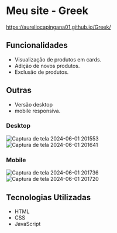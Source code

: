 # Meu site - Greek
https://aureliocapingana01.github.io/Greek/

## Funcionalidades
- Visualização de produtos em cards.
- Adição de novos produtos.
- Exclusão de produtos.

## Outras
 - Versão desktop
 - mobile responsiva.

###  Desktop
![Captura de tela 2024-06-01 201553](https://github.com/aureliocapingana01/Greek/assets/94324791/4555b854-30ae-4020-8d28-d39370416654)
![Captura de tela 2024-06-01 201641](https://github.com/aureliocapingana01/Greek/assets/94324791/7c8ec33c-9ee0-416e-9db0-a231fdf451f4)

### Mobile
![Captura de tela 2024-06-01 201736](https://github.com/aureliocapingana01/Greek/assets/94324791/d73ee76b-b4d1-43f2-9e0b-e0808ec514be)
![Captura de tela 2024-06-01 201720](https://github.com/aureliocapingana01/Greek/assets/94324791/6e7aec13-85ca-4722-9cd6-77c5f08a4905)

## Tecnologias Utilizadas
 - HTML
 - CSS
 - JavaScript

